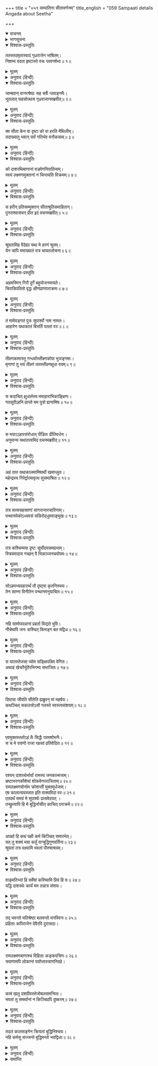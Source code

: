 +++
title = "०५९ सम्पातिना सीतावर्णनम्"
title_english = "059 Sampaati details Angada about Seetha"

+++
<details open><summary>वाचनम्</summary>
<div caption="श्रीराम-हरिसीताराममूर्ति-घनपाठिभ्यां वचनम्" class="audioEmbed" src="https://archive.org/download/Ramayana-recitation-Sriram-harisItArAmamUrti-Ghanapaati-v2/Kanda_4/Kanda_4_KSK-059-Sampaati_details_Angada_about_Seetha.mp3"></div>
</details>

<details><summary>भागसूचना</summary>

59. सम्पातिका अपने पुत्र सुपार्श्वके मुखसे सुनी हुई सीता और रावणको देखनेकी घटनाका वृत्तान्त बताना
</details>

<details open><summary>विश्वास-प्रस्तुतिः</summary>

ततस्तदमृतास्वादं गृध्रराजेन भाषितम्।  
निशम्य वदता हृष्टास्ते वचः प्लवगर्षभाः॥ १॥
</details>

<details><summary>मूलम्</summary>

ततस्तदमृतास्वादं गृध्रराजेन भाषितम्।  
निशम्य वदता हृष्टास्ते वचः प्लवगर्षभाः॥ १॥
</details>

<details><summary>अनुवाद (हिन्दी)</summary>

उस समय वार्तालाप करते हुए गृध्रराजके द्वारा कहे गये उस अमृतके समान स्वादिष्ट मधुर वचनको सुनकर सब वानरश्रेष्ठ हर्षसे खिल उठे॥ १॥
</details>

<details open><summary>विश्वास-प्रस्तुतिः</summary>

जाम्बवान् वानरश्रेष्ठः सह सर्वैः प्लवङ्गमैः।  
भूतलात् सहसोत्थाय गृध्रराजानमब्रवीत्॥ २॥
</details>

<details><summary>मूलम्</summary>

जाम्बवान् वानरश्रेष्ठः सह सर्वैः प्लवङ्गमैः।  
भूतलात् सहसोत्थाय गृध्रराजानमब्रवीत्॥ २॥
</details>

<details><summary>अनुवाद (हिन्दी)</summary>

वानरों और भालुओंमें श्रेष्ठ जाम्बवान् सब वानरोंके साथ सहसा भूतलसे उठकर खड़े हो गये और गृध्रराजसे इस प्रकार पूछने लगे—॥ २॥
</details>

<details open><summary>विश्वास-प्रस्तुतिः</summary>

क्व सीता केन वा दृष्टा को वा हरति मैथिलीम्।  
तदाख्यातु भवान् सर्वं गतिर्भव वनौकसाम्॥ ३॥
</details>

<details><summary>मूलम्</summary>

क्व सीता केन वा दृष्टा को वा हरति मैथिलीम्।  
तदाख्यातु भवान् सर्वं गतिर्भव वनौकसाम्॥ ३॥
</details>

<details><summary>अनुवाद (हिन्दी)</summary>

‘पक्षिराज! सीता कहाँ हैं? किसने उन्हें देखा है? और कौन उन मिथिलेशकुमारीको हरकर ले गया है? ये सब बातें बताइये और हम सब वनवासी वानरोंके आश्रयदाता होइये॥ ३॥
</details>

<details open><summary>विश्वास-प्रस्तुतिः</summary>

को दाशरथिबाणानां वज्रवेगनिपातिनाम्।  
स्वयं लक्ष्मणमुक्तानां न चिन्तयति विक्रमम्॥ ४॥
</details>

<details><summary>मूलम्</summary>

को दाशरथिबाणानां वज्रवेगनिपातिनाम्।  
स्वयं लक्ष्मणमुक्तानां न चिन्तयति विक्रमम्॥ ४॥
</details>

<details><summary>अनुवाद (हिन्दी)</summary>

‘कौन ऐसा धृष्ट है, जो वज्रके समान वेगपूर्वक चोट करनेवाले दशरथनन्दन श्रीरामके बाणों तथा स्वयं लक्ष्मणके चलाये हुए सायकोंके पराक्रमको कुछ नहीं समझता है?’॥ ४॥
</details>

<details open><summary>विश्वास-प्रस्तुतिः</summary>

स हरीन् प्रतिसम्मुक्तान् सीताश्रुतिसमाहितान्।  
पुनराश्वासयन् प्रीत इदं वचनमब्रवीत्॥ ५॥
</details>

<details><summary>मूलम्</summary>

स हरीन् प्रतिसम्मुक्तान् सीताश्रुतिसमाहितान्।  
पुनराश्वासयन् प्रीत इदं वचनमब्रवीत्॥ ५॥
</details>

<details><summary>अनुवाद (हिन्दी)</summary>

उस समय उपवास छोड़कर बैठे और सीताजीका वृत्तान्त सुननेके लिये एकाग्र हुए वानरोंको प्रसन्नता-पूर्वक पुनः आश्वासन देते हुए सम्पातिने उनसे यह बात कही—॥ ५॥
</details>

<details open><summary>विश्वास-प्रस्तुतिः</summary>

श्रूयतामिह वैदेह्या यथा मे हरणं श्रुतम्।  
येन चापि ममाख्यातं यत्र चायतलोचना॥ ६॥
</details>

<details><summary>मूलम्</summary>

श्रूयतामिह वैदेह्या यथा मे हरणं श्रुतम्।  
येन चापि ममाख्यातं यत्र चायतलोचना॥ ६॥
</details>

<details><summary>अनुवाद (हिन्दी)</summary>

‘वानरो! विदेहकुमारी सीताका जिस प्रकार अपहरण हुआ है, विशाललोचना सीता इस समय जहाँ है और जिसने मुझसे यह सब वृत्तान्त कहा है एवं जिस तरह मैंने सुना है, वह सब बताता हूँ, सुनो—॥ ६॥
</details>

<details open><summary>विश्वास-प्रस्तुतिः</summary>

अहमस्मिन् गिरौ दुर्गे बहुयोजनमायते।  
चिरान्निपतितो वृद्धः क्षीणप्राणपराक्रमः॥ ७॥
</details>

<details><summary>मूलम्</summary>

अहमस्मिन् गिरौ दुर्गे बहुयोजनमायते।  
चिरान्निपतितो वृद्धः क्षीणप्राणपराक्रमः॥ ७॥
</details>

<details><summary>अनुवाद (हिन्दी)</summary>

‘यह दुर्गम पर्वत कई योजनोंतक फैला है। दीर्घकाल हुआ, जब मैं इस पर्वतपर गिरा था। मेरी प्राणशक्ति क्षीण हो गयी थी और मैं वृद्ध था॥ ७॥
</details>

<details open><summary>विश्वास-प्रस्तुतिः</summary>

तं मामेवङ्गतं पुत्रः सुपार्श्वो नाम नामतः।  
आहारेण यथाकालं बिभर्ति पततां वरः॥ ८॥
</details>

<details><summary>मूलम्</summary>

तं मामेवङ्गतं पुत्रः सुपार्श्वो नाम नामतः।  
आहारेण यथाकालं बिभर्ति पततां वरः॥ ८॥
</details>

<details><summary>अनुवाद (हिन्दी)</summary>

‘इस अवस्थामें मेरा पुत्र पक्षिप्रवर सुपार्श्व ही यथासमय आहार देकर प्रतिदिन मेरा भरण-पोषण करता है॥ ८॥
</details>

<details open><summary>विश्वास-प्रस्तुतिः</summary>

तीक्ष्णकामास्तु गन्धर्वास्तीक्ष्णकोपा भुजङ्गमाः।  
मृगाणां तु भयं तीक्ष्णं ततस्तीक्ष्णक्षुधा वयम्॥ ९॥
</details>

<details><summary>मूलम्</summary>

तीक्ष्णकामास्तु गन्धर्वास्तीक्ष्णकोपा भुजङ्गमाः।  
मृगाणां तु भयं तीक्ष्णं ततस्तीक्ष्णक्षुधा वयम्॥ ९॥
</details>

<details><summary>अनुवाद (हिन्दी)</summary>

‘जैसे गन्धर्वोंका कामभाव तीव्र होता है, सर्पोंका क्रोध तेज होता है और मृगोंको भय अधिक होता है, उसी प्रकार हमारी जातिके लोगोंकी भूख बड़ी तीव्र होती है॥ ९॥
</details>

<details open><summary>विश्वास-प्रस्तुतिः</summary>

स कदाचित् क्षुधार्तस्य ममाहाराभिकाङ्क्षिणः।  
गतसूर्येऽहनि प्राप्तो मम पुत्रो ह्यनामिषः॥ १०॥
</details>

<details><summary>मूलम्</summary>

स कदाचित् क्षुधार्तस्य ममाहाराभिकाङ्क्षिणः।  
गतसूर्येऽहनि प्राप्तो मम पुत्रो ह्यनामिषः॥ १०॥
</details>

<details><summary>अनुवाद (हिन्दी)</summary>

‘एक दिनकी बात है मैं भूखसे पीड़ित होकर आहार प्राप्त करना चाहता था। मेरा पुत्र मेरे लिये भोजनकी तलाशमें निकला था, किंतु सूर्यास्त होनेके बाद वह खाली हाथ लौट आया, उसे कहीं मांस नहीं मिला॥ १०॥
</details>

<details open><summary>विश्वास-प्रस्तुतिः</summary>

स मयाऽऽहारसंरोधात् पीडितः प्रीतिवर्धनः।  
अनुमान्य यथातत्त्वमिदं वचनमब्रवीत्॥ ११॥
</details>

<details><summary>मूलम्</summary>

स मयाऽऽहारसंरोधात् पीडितः प्रीतिवर्धनः।  
अनुमान्य यथातत्त्वमिदं वचनमब्रवीत्॥ ११॥
</details>

<details><summary>अनुवाद (हिन्दी)</summary>

‘भोजन न मिलनेसे मैंने कठोर बातें सुनाकर अपनी प्रीति बढ़ानेवाले उस पुत्रको बहुत पीड़ा दी, किंतु उसने नम्रतापूर्वक मुझे आदर देते हुए यह यथार्थ बात कही—॥ ११॥
</details>

<details open><summary>विश्वास-प्रस्तुतिः</summary>

अहं तात यथाकालमामिषार्थी खमाप्लुतः।  
महेन्द्रस्य गिरेर्द्वारमावृत्य सुसमाश्रितः॥ १२॥
</details>

<details><summary>मूलम्</summary>

अहं तात यथाकालमामिषार्थी खमाप्लुतः।  
महेन्द्रस्य गिरेर्द्वारमावृत्य सुसमाश्रितः॥ १२॥
</details>

<details><summary>अनुवाद (हिन्दी)</summary>

‘तात! मैं यथासमय मांस प्राप्त करनेकी इच्छासे आकाशमें उड़ा और महेन्द्र पर्वतके द्वारको रोककर खड़ा हो गया॥ १२॥
</details>

<details open><summary>विश्वास-प्रस्तुतिः</summary>

तत्र सत्त्वसहस्राणां सागरान्तरचारिणाम्।  
पन्थानमेकोऽध्यवसं सन्निरोद‍्धुमवाङ्मुखः॥ १३॥
</details>

<details><summary>मूलम्</summary>

तत्र सत्त्वसहस्राणां सागरान्तरचारिणाम्।  
पन्थानमेकोऽध्यवसं सन्निरोद‍्धुमवाङ्मुखः॥ १३॥
</details>

<details><summary>अनुवाद (हिन्दी)</summary>

‘वहाँ अपनी चोंच नीची करके मैं समुद्रके भीतर विचरनेवाले सहस्रों जन्तुओंके मार्गको रोकनेके लिये अकेला ठहर गया॥ १३॥
</details>

<details open><summary>विश्वास-प्रस्तुतिः</summary>

तत्र कश्चिन्मया दृष्टः सूर्योदयसमप्रभाम्।  
स्त्रियमादाय गच्छन् वै भिन्नाञ्जनचयोपमः॥ १४॥
</details>

<details><summary>मूलम्</summary>

तत्र कश्चिन्मया दृष्टः सूर्योदयसमप्रभाम्।  
स्त्रियमादाय गच्छन् वै भिन्नाञ्जनचयोपमः॥ १४॥
</details>

<details><summary>अनुवाद (हिन्दी)</summary>

‘उस समय मैंने देखा खानसे काटकर निकाले हुए कोयलेकी राशिके समान काला कोई पुरुष एक स्त्रीको लेकर जा रहा है। उस स्त्रीकी कान्ति सूर्योदयकालकी प्रभाके समान प्रकाशित हो रही थी॥ १४॥
</details>

<details open><summary>विश्वास-प्रस्तुतिः</summary>

सोऽहमभ्यवहारार्थं तौ दृष्ट्वा कृतनिश्चयः।  
तेन साम्ना विनीतेन पन्थानमनुयाचितः॥ १५॥
</details>

<details><summary>मूलम्</summary>

सोऽहमभ्यवहारार्थं तौ दृष्ट्वा कृतनिश्चयः।  
तेन साम्ना विनीतेन पन्थानमनुयाचितः॥ १५॥
</details>

<details><summary>अनुवाद (हिन्दी)</summary>

‘उस स्त्री और उस पुरुषको देखकर मैंने उन्हें आपके आहारके लिये लानेका निश्चय किया, किंतु उस पुरुषने नम्रतापूर्वक मधुर वाणीमें मुझसे मार्गकी याचना की॥
</details>

<details open><summary>विश्वास-प्रस्तुतिः</summary>

नहि सामोपपन्नानां प्रहर्ता विद्यते भुवि।  
नीचेष्वपि जनः कश्चित् किमङ्ग बत मद्विधः॥ १६॥
</details>

<details><summary>मूलम्</summary>

नहि सामोपपन्नानां प्रहर्ता विद्यते भुवि।  
नीचेष्वपि जनः कश्चित् किमङ्ग बत मद्विधः॥ १६॥
</details>

<details><summary>अनुवाद (हिन्दी)</summary>

‘पिताजी! भूतलपर नीच पुरुषोंमें भी कोई ऐसा नहीं है, जो विनयपूर्वक मीठे वचन बोलनेवालोंपर प्रहार करे। फिर मुझ-जैसा कुलीन पुरुष कैसे कर सकता है?॥
</details>

<details open><summary>विश्वास-प्रस्तुतिः</summary>

स यातस्तेजसा व्योम सङ्क्षिपन्निव वेगितः।  
अथाहं खेचरैर्भूतैरभिगम्य सभाजितः॥ १७॥
</details>

<details><summary>मूलम्</summary>

स यातस्तेजसा व्योम सङ्क्षिपन्निव वेगितः।  
अथाहं खेचरैर्भूतैरभिगम्य सभाजितः॥ १७॥
</details>

<details><summary>अनुवाद (हिन्दी)</summary>

‘फिर तो वह तेजसे आकाशको व्याप्त करता हुआ-सा वेगपूर्वक चला गया। उसके चले जानेपर आकाशचारी प्राणी सिद्ध-चारण आदिने आकर मेरा बड़ा सम्मान किया॥
</details>

<details open><summary>विश्वास-प्रस्तुतिः</summary>

दिष्ट्या जीवति सीतेति ह्यब्रुवन् मां महर्षयः।  
कथञ्चित् सकलत्रोऽसौ गतस्ते स्वस्त्यसंशयम्॥ १८॥
</details>

<details><summary>मूलम्</summary>

दिष्ट्या जीवति सीतेति ह्यब्रुवन् मां महर्षयः।  
कथञ्चित् सकलत्रोऽसौ गतस्ते स्वस्त्यसंशयम्॥ १८॥
</details>

<details><summary>अनुवाद (हिन्दी)</summary>

‘वे महर्षि मुझसे बोले—‘सौभाग्यकी बात है कि सीता जीवित हैं। तुम्हारी दृष्टि पड़नेपर भी स्त्रीके साथ आया हुआ वह पुरुष किसी तरह सकुशल बच गया; अतः अवश्य तुम्हारा कल्याण हो’॥ १८॥
</details>

<details open><summary>विश्वास-प्रस्तुतिः</summary>

एवमुक्तस्ततोऽहं तैः सिद्धैः परमशोभनैः।  
स च मे रावणो राजा रक्षसां प्रतिवेदितः॥ १९॥
</details>

<details><summary>मूलम्</summary>

एवमुक्तस्ततोऽहं तैः सिद्धैः परमशोभनैः।  
स च मे रावणो राजा रक्षसां प्रतिवेदितः॥ १९॥
</details>

<details><summary>अनुवाद (हिन्दी)</summary>

‘उन परम शोभायमान सिद्ध पुरुषोंने मुझसे ऐसा कहा, तत्पश्चात् उन्होंने यह भी बताया कि ‘वह काला पुरुष राक्षसोंका राजा रावण था’॥ १९॥
</details>

<details open><summary>विश्वास-प्रस्तुतिः</summary>

पश्यन् दाशरथेर्भार्यां रामस्य जनकात्मजाम्।  
भ्रष्टाभरणकौशेयां शोकवेगपराजिताम्॥ २०॥  
रामलक्ष्मणयोर्नाम क्रोशन्तीं मुक्तमूर्धजाम्।  
एष कालात्ययस्तात इति वाक्यविदां वरः॥ २१॥  
एतदर्थं समग्रं मे सुपार्श्वः प्रत्यवेदयत् ।  
तच्छ्रुत्वापि हि मे बुद्धिर्नासीत् काचित् पराक्रमे॥ २२॥
</details>

<details><summary>मूलम्</summary>

पश्यन् दाशरथेर्भार्यां रामस्य जनकात्मजाम्।  
भ्रष्टाभरणकौशेयां शोकवेगपराजिताम्॥ २०॥  
रामलक्ष्मणयोर्नाम क्रोशन्तीं मुक्तमूर्धजाम्।  
एष कालात्ययस्तात इति वाक्यविदां वरः॥ २१॥  
एतदर्थं समग्रं मे सुपार्श्वः प्रत्यवेदयत् ।  
तच्छ्रुत्वापि हि मे बुद्धिर्नासीत् काचित् पराक्रमे॥ २२॥
</details>

<details><summary>अनुवाद (हिन्दी)</summary>

‘तात! दशरथनन्दन श्रीरामकी पत्नी जनककिशोरी सीता शोकके वेगसे पराजित हो गयी थीं। उनके आभूषण गिर रहे थे और रेशमी वस्त्र भी सिरसे खिसक गया था। उनके केश खुले हुए थे और वे श्रीराम तथा लक्ष्मणका नाम ले-लेकर उन्हें पुकार रही थीं। मैं उनकी इस दयनीय दशाको देखता रह गया। यही मेरे विलम्बसे आनेका कारण है।’ इस प्रकार बातचीतकी कला जाननेवालोंमें श्रेष्ठ सुपार्श्वने मेरे सामने इन सारी बातोंका वर्णन किया। यह सब सुनकर भी मेरे हृदयमें पराक्रम कर दिखानेका कोई विचार नहीं उठा॥ २०—२२॥
</details>

<details open><summary>विश्वास-प्रस्तुतिः</summary>

अपक्षो हि कथं पक्षी कर्म किञ्चित् समारभेत्।  
यत् तु शक्यं मया कर्तुं वाग्बुद्धिगुणवर्तिना॥ २३॥  
श्रूयतां तत्र वक्ष्यामि भवतां पौरुषाश्रयम्।
</details>

<details><summary>मूलम्</summary>

अपक्षो हि कथं पक्षी कर्म किञ्चित् समारभेत्।  
यत् तु शक्यं मया कर्तुं वाग्बुद्धिगुणवर्तिना॥ २३॥  
श्रूयतां तत्र वक्ष्यामि भवतां पौरुषाश्रयम्।
</details>

<details><summary>अनुवाद (हिन्दी)</summary>

‘बिना पंखका पक्षी कैसे कोई पराक्रम कर सकता है? अपनी वाणी और बुद्धिके द्वारा साध्य जो उपकाररूप गुण है, उसे करना मेरा स्वभाव बन गया है। ऐसे स्वभावसे मैं जो कुछ कर सकता हूँ, वह कार्य तुम्हें बता रहा हूँ,सुनो। वह कार्य तुमलोगोंके पुरुषार्थसे ही सिद्ध होनेवाला है॥ २३ १/२॥
</details>

<details open><summary>विश्वास-प्रस्तुतिः</summary>

वाङ्मतिभ्यां हि सर्वेषां करिष्यामि प्रियं हि वः॥ २४॥  
यद्धि दाशरथेः कार्यं मम तन्नात्र संशयः।
</details>

<details><summary>मूलम्</summary>

वाङ्मतिभ्यां हि सर्वेषां करिष्यामि प्रियं हि वः॥ २४॥  
यद्धि दाशरथेः कार्यं मम तन्नात्र संशयः।
</details>

<details><summary>अनुवाद (हिन्दी)</summary>

‘मैं वाणी और बुद्धिके द्वारा तुम सब लोगोंका प्रिय कार्य अवश्य करूँगा; क्योंकि दशरथनन्दन श्रीरामका जो कार्य है, वह मेरा ही है—इसमें संशय नहीं है॥ २४ १/२॥
</details>

<details open><summary>विश्वास-प्रस्तुतिः</summary>

तद् भवन्तो मतिश्रेष्ठा बलवन्तो मनस्विनः॥ २५॥  
प्रहिताः कपिराजेन देवैरपि दुरासदाः।
</details>

<details><summary>मूलम्</summary>

तद् भवन्तो मतिश्रेष्ठा बलवन्तो मनस्विनः॥ २५॥  
प्रहिताः कपिराजेन देवैरपि दुरासदाः।
</details>

<details><summary>अनुवाद (हिन्दी)</summary>

‘तुमलोग भी उत्तम बुद्धिसे युक्त, बलवान्,मनस्वी तथा देवताओंके लिये भी दुर्जय हो। इसीलिये वानरराज सुग्रीवने तुम्हें इस कार्यके लिये भेजा है॥ २५ १/२॥
</details>

<details open><summary>विश्वास-प्रस्तुतिः</summary>

रामलक्ष्मणबाणाश्च विहिताः कङ्कपत्रिणः॥ २६॥  
त्रयाणामपि लोकानां पर्याप्तास्त्राणनिग्रहे।
</details>

<details><summary>मूलम्</summary>

रामलक्ष्मणबाणाश्च विहिताः कङ्कपत्रिणः॥ २६॥  
त्रयाणामपि लोकानां पर्याप्तास्त्राणनिग्रहे।
</details>

<details><summary>अनुवाद (हिन्दी)</summary>

‘श्रीराम और लक्ष्मणके कङ्कपत्रसे युक्त जो बाण हैं, वे साक्षात् विधाताके बनाये हुए हैं। वे तीनों लोकोंका संरक्षण और दमन करनेके लिये पर्याप्त शक्ति रखते हैं॥
</details>

<details open><summary>विश्वास-प्रस्तुतिः</summary>

कामं खलु दशग्रीवस्तेजोबलसमन्वितः।  
भवतां तु समर्थानां न किञ्चिदपि दुष्करम्॥ २७॥
</details>

<details><summary>मूलम्</summary>

कामं खलु दशग्रीवस्तेजोबलसमन्वितः।  
भवतां तु समर्थानां न किञ्चिदपि दुष्करम्॥ २७॥
</details>

<details><summary>अनुवाद (हिन्दी)</summary>

‘तुम्हारा विपक्षी दशग्रीव रावण भले ही तेजस्वी और बलवान् है, किंतु तुम-जैसे सामर्थ्यशाली वीरोंके लिये उसे परास्त करना आदि कोई भी कार्य दुष्कर नहीं है॥
</details>

<details open><summary>विश्वास-प्रस्तुतिः</summary>

तदलं कालसङ्गेन क्रियतां बुद्धिनिश्चयः।  
नहि कर्मसु सज्जन्ते बुद्धिमन्तो भवद्विधाः॥ २८॥
</details>

<details><summary>मूलम्</summary>

तदलं कालसङ्गेन क्रियतां बुद्धिनिश्चयः।  
नहि कर्मसु सज्जन्ते बुद्धिमन्तो भवद्विधाः॥ २८॥
</details>

<details><summary>अनुवाद (हिन्दी)</summary>

‘अतः अब अधिक समय बितानेकी आवश्यकता नहीं है। अपनी बुद्धिके द्वारा दृढ निश्चय करके सीताके दर्शनके लिये उद्योग करो; क्योंकि तुम-जैसे बुद्धिमान् लोग कार्योंकी सिद्धिमें विलम्ब नहीं करते हैं’॥ २८॥
</details>

<details><summary>समाप्तिः</summary>

इत्यार्षे श्रीमद्रामायणे वाल्मीकीये आदिकाव्ये किष्किन्धाकाण्डे एकोनषष्टितमः सर्गः॥ ५९॥  
इस प्रकार श्रीवाल्मीकिनिर्मित आर्षरामायण आदिकाव्यके किष्किन्धाकाण्डमें उनसठवाँ सर्ग पूरा हुआ॥ ५९॥
</details>

